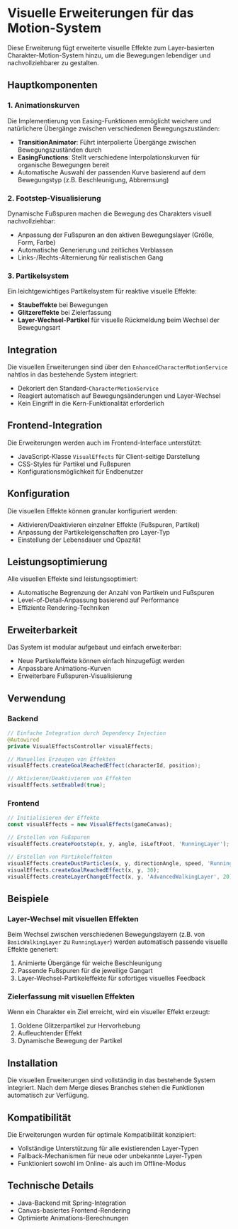 # Visuelle Erweiterungen für das Motion-System

Diese Erweiterung fügt erweiterte visuelle Effekte zum Layer-basierten Charakter-Motion-System hinzu, um die Bewegungen lebendiger und nachvollziehbarer zu gestalten.

## Hauptkomponenten

### 1. Animationskurven

Die Implementierung von Easing-Funktionen ermöglicht weichere und natürlichere Übergänge zwischen verschiedenen Bewegungszuständen:

- **TransitionAnimator**: Führt interpolierte Übergänge zwischen Bewegungszuständen durch
- **EasingFunctions**: Stellt verschiedene Interpolationskurven für organische Bewegungen bereit
- Automatische Auswahl der passenden Kurve basierend auf dem Bewegungstyp (z.B. Beschleunigung, Abbremsung)

### 2. Footstep-Visualisierung

Dynamische Fußspuren machen die Bewegung des Charakters visuell nachvollziehbar:

- Anpassung der Fußspuren an den aktiven Bewegungslayer (Größe, Form, Farbe)
- Automatische Generierung und zeitliches Verblassen
- Links-/Rechts-Alternierung für realistischen Gang

### 3. Partikelsystem

Ein leichtgewichtiges Partikelsystem für reaktive visuelle Effekte:

- **Staubeffekte** bei Bewegungen
- **Glitzereffekte** bei Zielerfassung
- **Layer-Wechsel-Partikel** für visuelle Rückmeldung beim Wechsel der Bewegungsart

## Integration

Die visuellen Erweiterungen sind über den `EnhancedCharacterMotionService` nahtlos in das bestehende System integriert:

- Dekoriert den Standard-`CharacterMotionService`
- Reagiert automatisch auf Bewegungsänderungen und Layer-Wechsel
- Kein Eingriff in die Kern-Funktionalität erforderlich

## Frontend-Integration

Die Erweiterungen werden auch im Frontend-Interface unterstützt:

- JavaScript-Klasse `VisualEffects` für Client-seitige Darstellung
- CSS-Styles für Partikel und Fußspuren
- Konfigurationsmöglichkeit für Endbenutzer

## Konfiguration

Die visuellen Effekte können granular konfiguriert werden:

- Aktivieren/Deaktivieren einzelner Effekte (Fußspuren, Partikel)
- Anpassung der Partikeleigenschaften pro Layer-Typ
- Einstellung der Lebensdauer und Opazität

## Leistungsoptimierung

Alle visuellen Effekte sind leistungsoptimiert:

- Automatische Begrenzung der Anzahl von Partikeln und Fußspuren
- Level-of-Detail-Anpassung basierend auf Performance
- Effiziente Rendering-Techniken

## Erweiterbarkeit

Das System ist modular aufgebaut und einfach erweiterbar:

- Neue Partikeleffekte können einfach hinzugefügt werden
- Anpassbare Animations-Kurven
- Erweiterbare Fußspuren-Visualisierung

## Verwendung

### Backend

```java
// Einfache Integration durch Dependency Injection
@Autowired
private VisualEffectsController visualEffects;

// Manuelles Erzeugen von Effekten
visualEffects.createGoalReachedEffect(characterId, position);

// Aktivieren/Deaktivieren von Effekten
visualEffects.setEnabled(true);
```

### Frontend

```javascript
// Initialisieren der Effekte
const visualEffects = new VisualEffects(gameCanvas);

// Erstellen von Fußspuren
visualEffects.createFootstep(x, y, angle, isLeftFoot, 'RunningLayer');

// Erstellen von Partikeleffekten
visualEffects.createDustParticles(x, y, directionAngle, speed, 'RunningLayer', 5);
visualEffects.createGoalReachedEffect(x, y, 30);
visualEffects.createLayerChangeEffect(x, y, 'AdvancedWalkingLayer', 20);
```

## Beispiele

### Layer-Wechsel mit visuellen Effekten

Beim Wechsel zwischen verschiedenen Bewegungslayern (z.B. von `BasicWalkingLayer` zu `RunningLayer`) werden automatisch passende visuelle Effekte generiert:

1. Animierte Übergänge für weiche Beschleunigung
2. Passende Fußspuren für die jeweilige Gangart
3. Layer-Wechsel-Partikeleffekte für sofortiges visuelles Feedback

### Zielerfassung mit visuellen Effekten

Wenn ein Charakter ein Ziel erreicht, wird ein visueller Effekt erzeugt:

1. Goldene Glitzerpartikel zur Hervorhebung
2. Aufleuchtender Effekt
3. Dynamische Bewegung der Partikel

## Installation

Die visuellen Erweiterungen sind vollständig in das bestehende System integriert. Nach dem Merge dieses Branches stehen die Funktionen automatisch zur Verfügung.

## Kompatibilität

Die Erweiterungen wurden für optimale Kompatibilität konzipiert:

- Vollständige Unterstützung für alle existierenden Layer-Typen
- Fallback-Mechanismen für neue oder unbekannte Layer-Typen
- Funktioniert sowohl im Online- als auch im Offline-Modus

## Technische Details

- Java-Backend mit Spring-Integration
- Canvas-basiertes Frontend-Rendering
- Optimierte Animations-Berechnungen
